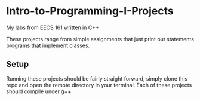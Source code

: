 # Intro-to-Programming-I-Projects
My labs from EECS 161 written in C++

These projects range from simple assignments that just print out statements programs that implement classes.

## Setup

Running these projects should be fairly straight forward, simply clone this repo and open the remote directory in your terminal.
Each of these projects should compile under g++
